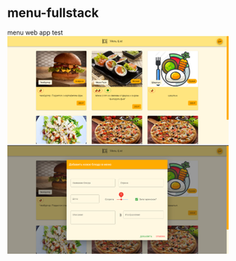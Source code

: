 # menu-fullstack
menu web app test
![main](https://github.com/InvisibleHawk/menu-fullstack/blob/main/client/src/assets/Screenshot1.png)
![main](https://github.com/InvisibleHawk/menu-fullstack/blob/main/client/src/assets/Screenshot2.png)
